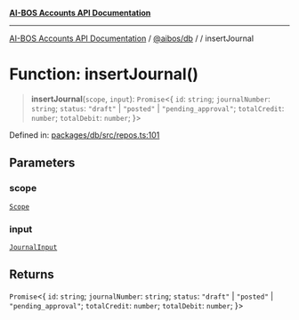 [**AI-BOS Accounts API Documentation**](../../../README.md)

***

[AI-BOS Accounts API Documentation](../../../README.md) / [@aibos/db](../README.md) / [](../README.md) / insertJournal

# Function: insertJournal()

> **insertJournal**(`scope`, `input`): `Promise`\<\{ `id`: `string`; `journalNumber`: `string`; `status`: `"draft"` \| `"posted"` \| `"pending_approval"`; `totalCredit`: `number`; `totalDebit`: `number`; \}\>

Defined in: [packages/db/src/repos.ts:101](https://github.com/pohlai88/accounts/blob/48103fb36d28b2b9bfb33472b6de2f719773cde9/packages/db/src/repos.ts#L101)

## Parameters

### scope

[`Scope`](../interfaces/Scope.md)

### input

[`JournalInput`](../interfaces/JournalInput.md)

## Returns

`Promise`\<\{ `id`: `string`; `journalNumber`: `string`; `status`: `"draft"` \| `"posted"` \| `"pending_approval"`; `totalCredit`: `number`; `totalDebit`: `number`; \}\>
